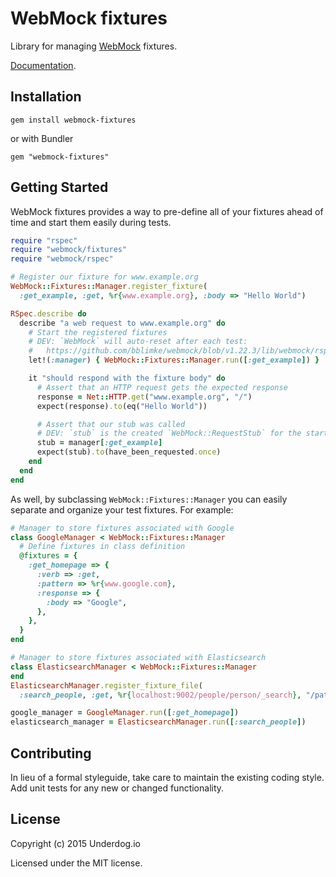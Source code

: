 WebMock fixtures
================
Library for managing [WebMock][] fixtures.

[WebMock]: https://github.com/bblimke/webmock

[Documentation](http://www.rubydoc.info/github/underdogio/webmock-fixtures).

## Installation
`gem install webmock-fixtures`

or with Bundler

`gem "webmock-fixtures"`

## Getting Started
WebMock fixtures provides a way to pre-define all of your fixtures ahead of time and start them easily during tests.

```ruby
require "rspec"
require "webmock/fixtures"
require "webmock/rspec"

# Register our fixture for www.example.org
WebMock::Fixtures::Manager.register_fixture(
  :get_example, :get, %r{www.example.org}, :body => "Hello World")

RSpec.describe do
  describe "a web request to www.example.org" do
    # Start the registered fixtures
    # DEV: `WebMock` will auto-reset after each test:
    #   https://github.com/bblimke/webmock/blob/v1.22.3/lib/webmock/rspec.rb#L23-L31
    let!(:manager) { WebMock::Fixtures::Manager.run([:get_example]) }

    it "should respond with the fixture body" do
      # Assert that an HTTP request gets the expected response
      response = Net::HTTP.get("www.example.org", "/")
      expect(response).to(eq("Hello World"))

      # Assert that our stub was called
      # DEV: `stub` is the created `WebMock::RequestStub` for the started fixture
      stub = manager[:get_example]
      expect(stub).to(have_been_requested.once)
    end
  end
end
```

As well, by subclassing `WebMock::Fixtures::Manager` you can easily separate and organize your test fixtures. For example:

```ruby
# Manager to store fixtures associated with Google
class GoogleManager < WebMock::Fixtures::Manager
  # Define fixtures in class definition
  @fixtures = {
    :get_homepage => {
      :verb => :get,
      :pattern => %r{www.google.com},
      :response => {
        :body => "Google",
      },
    },
  }
end

# Manager to store fixtures associated with Elasticsearch
class ElasticsearchManager < WebMock::Fixtures::Manager
end
ElasticsearchManager.register_fixture_file(
  :search_people, :get, %r{localhost:9002/people/person/_search}, "/path/to/file.raw")

google_manager = GoogleManager.run([:get_homepage])
elasticsearch_manager = ElasticsearchManager.run([:search_people])
```

## Contributing
In lieu of a formal styleguide, take care to maintain the existing coding style. Add unit tests for any new or changed functionality.

## License
Copyright (c) 2015 Underdog.io

Licensed under the MIT license.

